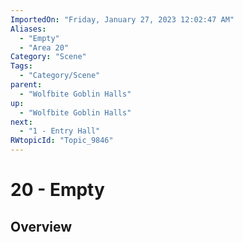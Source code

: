 ```yaml
---
ImportedOn: "Friday, January 27, 2023 12:02:47 AM"
Aliases:
  - "Empty"
  - "Area 20"
Category: "Scene"
Tags:
  - "Category/Scene"
parent:
  - "Wolfbite Goblin Halls"
up:
  - "Wolfbite Goblin Halls"
next:
  - "1 - Entry Hall"
RWtopicId: "Topic_9846"
---
```

# 20 - Empty
## Overview
